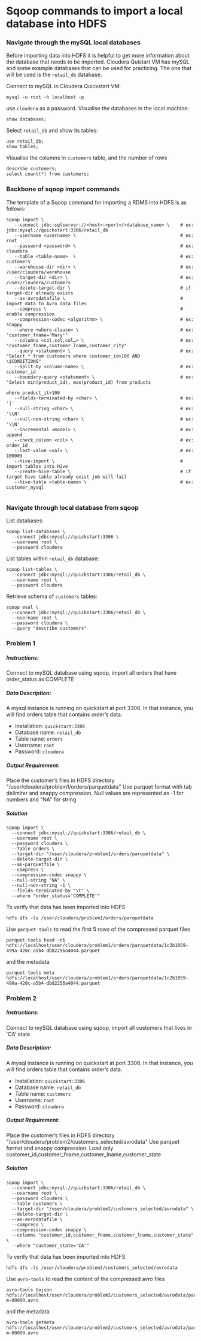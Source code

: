 # Sqoop commands to import a local database into HDFS

### Navigate through the mySQL local databases
Before importing data into HDFS it is helpful to get more information about the database that needs to be imported. Cloudera Quistart VM has mySQL and some example databases that can be used for practicing. The one that will be used is the `retail_db` database.

Connect to mySQL in Cloudera Quickstart VM:
```
mysql -u root -h localhost -p
```
use `cloudera` as a password.
Visualise the databases in the local machine:
```
show databases;
```
Select `retail_db` and show its tables:
```
use retail_db;
show tables;
```
Visualise the columns in `customers` table, and the number of rows
```
describe customers;
select count(*) from customers;
```
### Backbone of sqoop import commands
The template of a Sqoop command for importing a RDMS into HDFS is as follows:
```
sqoop import \
   --connect jdbc:sqlserver://<host>:<port>/<database_name> \    # ex: jdbc:mysql://quickstart:3306/retail_db
   --username <username> \                                       # ex: root
   --password <password> \                                       # ex: cloudera
   --table <table-name>  \                                       # ex: customers
   --warehouse-dir <dir> \                                       # ex: /user/cloudera/warehouse
   --target-dir <dir> \                                          # ex: /user/cloudera/customers
   --delete-target-dir \                                         # if target-dir already exists
   --as-avrodatafile \                                           # import data to Avro data files
   --compress \                                                  # enable compression
   --compression-codec <algorithm> \                             # ex: snappy
   --where <where-clause> \                                      # ex: "customer_fname='Mary'"
   --columns <col,col,col…> \                                    # ex: "customer_fname,customer_lname,customer_city"
   --query <statement> \                                         # ex: "Select * from customers where customer_id>100 AND                                                                            \$CONDITIONS"
   --split-by <column-name> \                                    # ex: customer_id
   --boundary-query <statement> \                                # ex: "Select min(product_id), max(product_id) from products
                                                                       where product_it>100
   --fields-terminated-by <char> \                               # ex: '|'
   --null-string <char> \                                        # ex: '\\N'
   --null-non-string <char> \                                    # ex: '\\N'
   --incremental <model> \                                       # ex: append
   --check_column <col> \                                        # ex: order_id
   --last-value <val> \                                          # ex: 100003
   --hive-import \                                               # import tables into Hive
   --create-hive-table \                                         # if target hive table already exist job will fail
   --hive-table <table-name> \                                   # ex: customer_mysql
   
```

### Navigate through local database from sqoop
List databases:
```
sqoop list-databases \
  --connect jdbc:mysql://quickstart:3306 \
  --username root \
  --password cloudera
```
List tables within `retail_db` database:
```
sqoop list-tables \
  --connect jdbc:mysql://quickstart:3306/retail_db \
  --username root \
  --password cloudera
```
Retrieve schema of `customers` tables:
```
sqoop eval \
  --connect jdbc:mysql://quickstart:3306/retail_db \
  --username root \
  --password cloudera \
  --query "describe customers"
```

### Problem 1
##### Instructions:
Connect to mySQL database using sqoop, import all orders that have order_status as COMPLETE
##### Data Description:
A mysql instance is running on quickstart at port 3306. In that instance, you will find orders table that
contains order’s data.
- Installation: `quickstart:3306`
- Database name: `retail_db`
- Table name: `orders`
- Username: `root`
- Password: `cloudera`
##### Output Requirement:
Place the customer’s files in HDFS directory "/user/cloudera/problem1/orders/parquetdata"
Use parquet format with tab delimiter and snappy compression.
Null values are represented as -1 for numbers and "NA" for string
##### Solution
```
sqoop import \
  --connect jdbc:mysql://quickstart:3306/retail_db \
  --username root \
  --password cloudera \
  --table orders \
  --target-dir "/user/cloudera/problem1/orders/parquetdata" \
  --delete-target-dir \
  --as-parquetfile \
  --compress \
  --compression-codec snappy \
  --null-string "NA" \
  --null-non-string -1 \
  --fields-terminated-by "\t" \
  --where "order_status='COMPLETE'" 
```
To verify that data has been imported into HDFS
```
hdfs dfs -ls /user/cloudera/problem1/orders/parquetdata
```
Use `parquet-tools` to read the first 5 rows of the compressed parquet files
```
parquet-tools head -n5 hdfs://localhost/user/cloudera/problem1/orders/parquetdata/1c2b1059-499a-420c-a5b4-db82256a4044.parquet
```
and the metadata
```
parquet-tools meta hdfs://localhost/user/cloudera/problem1/orders/parquetdata/1c2b1059-499a-420c-a5b4-db82256a4044.parquet
```

### Problem 2
##### Instructions:
Connect to mySQL database using sqoop, import all customers that lives in 'CA' state
##### Data Description:
A mysql instance is running on quickstart at port 3306. In that instance, you will find orders table that
contains order’s data.
- Installation: `quickstart:3306`
- Database name: `retail_db`
- Table name: `customers`
- Username: `root`
- Password: `cloudera`
##### Output Requirement:
Place the customer’s files in HDFS directory "/user/cloudera/problem2/customers_selected/avrodata"
Use parquet format and snappy compression.
Load only customer_id,customer_fname,customer_lname,customer_state
##### Solution
```
sqoop import \
  --connect jdbc:mysql://quickstart:3306/retail_db \
  --username root \
  --password cloudera \
  --table customers \
  --target-dir "/user/cloudera/problem2/customers_selected/avrodata" \
  --delete-target-dir \
  --as-avrodatafile \
  --compress \
  --compression-codec snappy \
  --columns "customer_id,customer_fname,customer_lname,customer_state" \
  --where "customer_state='CA'" 
```
To verify that data has been imported into HDFS
```
hdfs dfs -ls /user/cloudera/problem2/customers_selected/avrodata
```
Use `avro-tools` to read the content of the compressed avro files
```
avro-tools tojson hdfs://localhost/user/cloudera/problem2/customers_selected/avrodata/part-m-00000.avro
```
and the metadata
```
avro-tools getmeta hdfs://localhost/user/cloudera/problem2/customers_selected/avrodata/part-m-00000.avro
```
